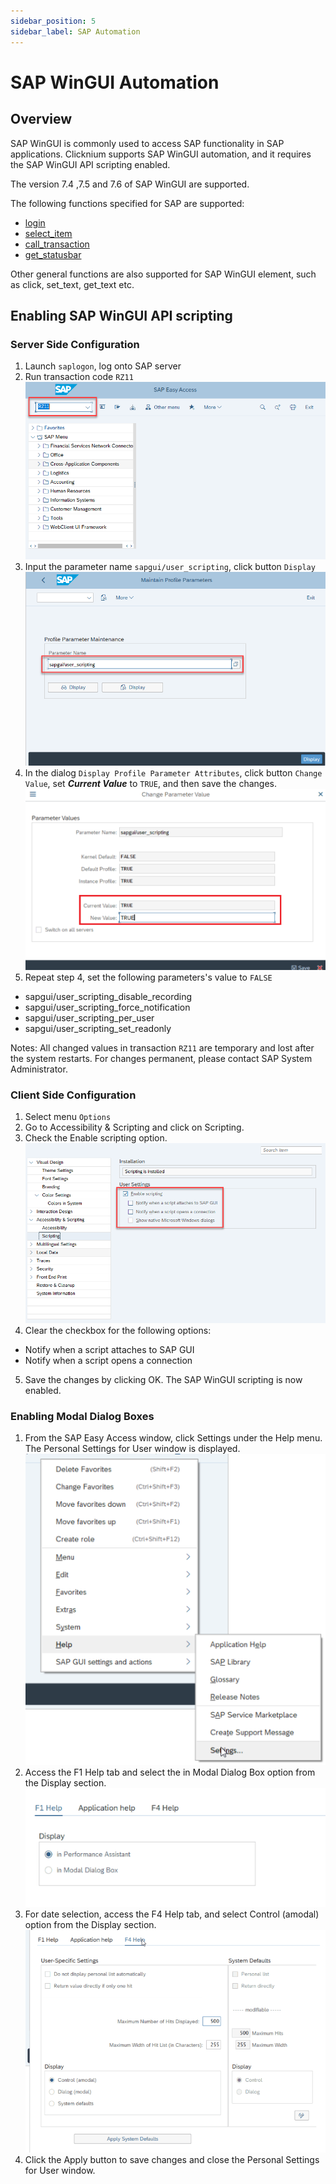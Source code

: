 ```yaml
---
sidebar_position: 5
sidebar_label: SAP Automation
---
```

# SAP WinGUI Automation

## Overview
SAP WinGUI is commonly used to access SAP functionality in SAP applications.
Clicknium supports SAP WinGUI automation, and it requires the SAP WinGUI API scripting enabled.

The  version 7.4 ,7.5 and 7.6 of SAP WinGUI are supported.

  
The following functions specified for SAP are supported:
- [login](./../api/python/sap/login.md)
- [select_item](./../api/python/sap/sapelement/select_item.md)
- [call_transaction](./../api/python/sap/sapelement/call_transaction.md)
- [get_statusbar](./../api/python/sap/sapelement/get_statusbar.md)  

Other general functions are also supported for SAP WinGUI element, such as click, set_text, get_text etc.

## Enabling SAP WinGUI API scripting
### Server Side Configuration
1. Launch `saplogon`, log onto SAP server
2. Run transaction code `RZ11`  
![sap](../img/sap1.png)  
3. Input the parameter name `sapgui/user_scripting`, click button `Display`  
![sap](../img/sap2.png)  
4. In the dialog `Display Profile Parameter Attributes`, click button `Change Value`, set ***Current Value*** to `TRUE`, and then save the changes.
![sap](../img/sap3.png)  
5. Repeat step 4, set the following parameters's value to `FALSE`
- sapgui/user_scripting_disable_recording
- sapgui/user_scripting_force_notification
- sapgui/user_scripting_per_user
- sapgui/user_scripting_set_readonly
  
Notes: All changed values in transaction `RZ11` are temporary and lost after the system restarts. For changes permanent, please contact SAP System Administrator.
 

### Client Side Configuration
1. Select menu `Options` 
2. Go to Accessibility & Scripting and click on Scripting.
3. Check the Enable scripting option.  
![sap](../img/sap4.png)  
4. Clear the checkbox for the following options:
- Notify when a script attaches to SAP GUI
- Notify when a script opens a connection
5. Save the changes by clicking OK. The SAP WinGUI scripting is now enabled.

### Enabling Modal Dialog Boxes
1. From the SAP Easy Access window, click Settings under the Help menu. The Personal Settings for User window is displayed.  
![sap](../img/sap5.png)  
2. Access the F1 Help tab and select the in Modal Dialog Box option from the Display section.  
![sap](../img/sap6.png)  
3. For date selection, access the F4 Help tab, and select Control (amodal) option from the Display section.  
![sap](../img/sap7.png)  
4. Click the Apply button to save changes and close the Personal Settings for User window.
